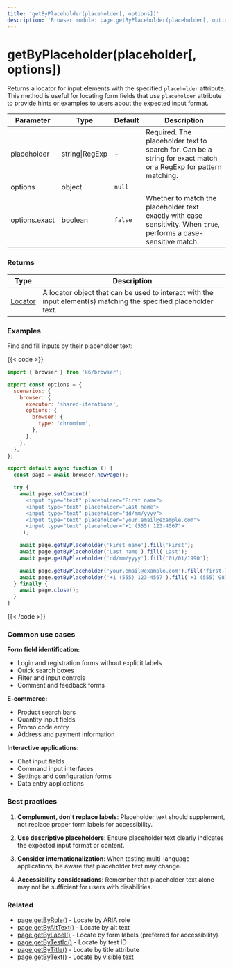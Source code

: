 ```yaml
---
title: 'getByPlaceholder(placeholder[, options])'
description: 'Browser module: page.getByPlaceholder(placeholder[, options]) method'
---
```


# getByPlaceholder(placeholder[, options])

Returns a locator for input elements with the specified `placeholder` attribute. This method is useful for locating form fields that use `placeholder` attribute to provide hints or examples to users about the expected input format.

<TableWithNestedRows>

| Parameter     | Type           | Default | Description                                                                                                        |
| ------------- | -------------- | ------- | ------------------------------------------------------------------------------------------------------------------ |
| placeholder   | string\|RegExp | -       | Required. The placeholder text to search for. Can be a string for exact match or a RegExp for pattern matching.    |
| options       | object         | `null`  |                                                                                                                    |
| options.exact | boolean        | `false` | Whether to match the placeholder text exactly with case sensitivity. When `true`, performs a case-sensitive match. |

</TableWithNestedRows>

### Returns

| Type                                                                                   | Description                                                                                                      |
| -------------------------------------------------------------------------------------- | ---------------------------------------------------------------------------------------------------------------- |
| [Locator](https://grafana.com/docs/k6/<K6_VERSION>/javascript-api/k6-browser/locator/) | A locator object that can be used to interact with the input element(s) matching the specified placeholder text. |

### Examples

Find and fill inputs by their placeholder text:

{{< code >}}

```javascript
import { browser } from 'k6/browser';

export const options = {
  scenarios: {
    browser: {
      executor: 'shared-iterations',
      options: {
        browser: {
          type: 'chromium',
        },
      },
    },
  },
};

export default async function () {
  const page = await browser.newPage();

  try {
    await page.setContent(`
      <input type="text" placeholder="First name">
      <input type="text" placeholder="Last name">
      <input type="text" placeholder="dd/mm/yyyy">
      <input type="text" placeholder="your.email@example.com">
      <input type="text" placeholder="+1 (555) 123-4567">
    `);

    await page.getByPlaceholder('First name').fill('First');
    await page.getByPlaceholder('Last name').fill('Last');
    await page.getByPlaceholder('dd/mm/yyyy').fill('01/01/1990');

    await page.getByPlaceholder('your.email@example.com').fill('first.last@example.com');
    await page.getByPlaceholder('+1 (555) 123-4567').fill('+1 (555) 987-6543');
  } finally {
    await page.close();
  }
}
```

{{< /code >}}

### Common use cases

**Form field identification:**

- Login and registration forms without explicit labels
- Quick search boxes
- Filter and input controls
- Comment and feedback forms

**E-commerce:**

- Product search bars
- Quantity input fields
- Promo code entry
- Address and payment information

**Interactive applications:**

- Chat input fields
- Command input interfaces
- Settings and configuration forms
- Data entry applications

### Best practices

1. **Complement, don't replace labels**: Placeholder text should supplement, not replace proper form labels for accessibility.

2. **Use descriptive placeholders**: Ensure placeholder text clearly indicates the expected input format or content.

3. **Consider internationalization**: When testing multi-language applications, be aware that placeholder text may change.

4. **Accessibility considerations**: Remember that placeholder text alone may not be sufficient for users with disabilities.

### Related

- [page.getByRole()](https://grafana.com/docs/k6/<K6_VERSION>/javascript-api/k6-browser/page/getbyrole/) - Locate by ARIA role
- [page.getByAltText()](https://grafana.com/docs/k6/<K6_VERSION>/javascript-api/k6-browser/page/getbyalttext/) - Locate by alt text
- [page.getByLabel()](https://grafana.com/docs/k6/<K6_VERSION>/javascript-api/k6-browser/page/getbylabel/) - Locate by form labels (preferred for accessibility)
- [page.getByTestId()](https://grafana.com/docs/k6/<K6_VERSION>/javascript-api/k6-browser/page/getbytestid/) - Locate by test ID
- [page.getByTitle()](https://grafana.com/docs/k6/<K6_VERSION>/javascript-api/k6-browser/page/getbytitle/) - Locate by title attribute
- [page.getByText()](https://grafana.com/docs/k6/<K6_VERSION>/javascript-api/k6-browser/page/getbytext/) - Locate by visible text
